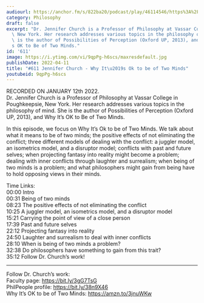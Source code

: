```yaml
---
audiourl: https://anchor.fm/s/822ba20/podcast/play/46114546/https%3A%2F%2Fd3ctxlq1ktw2nl.cloudfront.net%2Fstaging%2F2022-0-13%2F8f86186c-8d0a-a55c-a7f6-5076e94b4f51.m4a
category: Philosophy
draft: false
excerpt: "Dr. Jennifer Church is a Professor of Philosophy at Vassar College in Poughkeepsie,\
  \ New York. Her research addresses various topics in the philosophy of mind. She\
  \ is the author of Possibilities of Perception (Oxford UP, 2013), and Why It\u2019\
  s OK to Be of Two Minds."
id: '611'
image: https://i.ytimg.com/vi/9qpPg-h6scs/maxresdefault.jpg
publishDate: 2022-04-11
title: "#611 Jennifer Church - Why It\u2019s Ok to be of Two Minds"
youtubeid: 9qpPg-h6scs
---
```

<div class="timelinks">

RECORDED ON JANUARY 12th 2022.  
Dr. Jennifer Church is a Professor of Philosophy at Vassar College in Poughkeepsie, New York. Her research addresses various topics in the philosophy of mind. She is the author of Possibilities of Perception (Oxford UP, 2013), and Why It’s OK to Be of Two Minds.

In this episode, we focus on Why It’s Ok to be of Two Minds. We talk about what it means to be of two minds; the positive effects of not eliminating the conflict; three different models of dealing with the conflict: a juggler model, an isometrics model, and a disruptor model; conflicts with past and future selves; when projecting fantasy into reality might become a problem; dealing with inner conflicts through laughter and surrealism; when being of two minds is a problem; and what philosophers might gain from being have to hold opposing views in their minds.

Time Links:  
<time>00:00</time> Intro  
<time>00:31</time> Being of two minds  
<time>08:23</time> The positive effects of not eliminating the conflict  
<time>10:25</time> A juggler model, an isometrics model, and a disruptor model  
<time>15:21</time> Carrying the point of view of a close person  
<time>17:39</time> Past and future selves  
<time>22:12</time> Projecting fantasy into reality  
<time>24:50</time> Laughter and surrealism to deal with inner conflicts  
<time>28:10</time> When is being of two minds a problem?  
<time>32:38</time> Do philosophers have something to gain from this trait?  
<time>35:12</time> Follow Dr. Church’s work!

---

Follow Dr. Church’s work:  
Faculty page: https://bit.ly/3gG7TsG  
PhilPeople profile: https://bit.ly/38n9X46  
Why It’s OK to be of Two Minds: https://amzn.to/3jnuWKw
</div>

